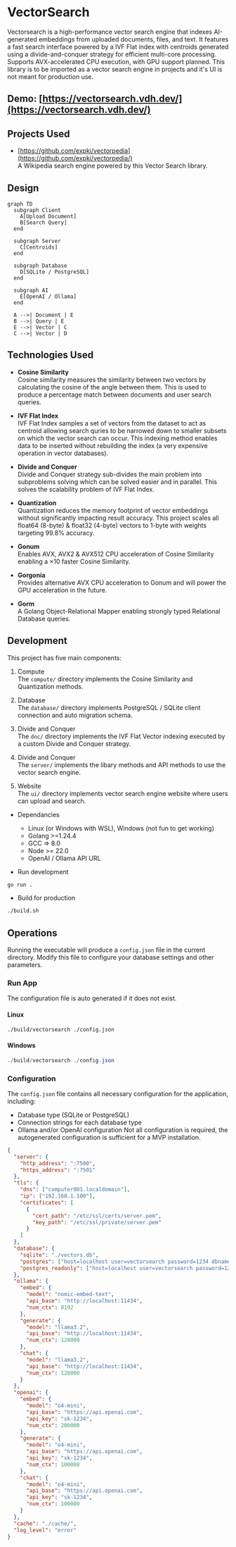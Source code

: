 # VectorSearch

Vectorsearch is a high-performance vector search engine that indexes AI-generated embeddings from uploaded documents, files, and text. It features a fast search interface powered by a IVF Flat index with centroids generated using a divide-and-conquer strategy for efficient multi-core processing. Supports AVX-accelerated CPU execution, with GPU support planned. This library is to be imported as a vector search engine in projects and it's UI is not meant for production use.

## Demo: [https://vectorsearch.vdh.dev/](https://vectorsearch.vdh.dev/)

## Projects Used 

- [https://github.com/expki/vectorpedia](https://github.com/expki/vectorpedia/)  
  A Wikipedia search engine powered by this Vector Search library.

## Design

```mermaid
graph TD
  subgraph Client
    A[Upload Document]
    B[Search Query]
  end

  subgraph Server
    C[Centroids]
  end

  subgraph Database
    D[SQLite / PostgreSQL]
  end

  subgraph AI
    E[OpenAI / Ollama]
  end

  A -->| Document | E
  B -->| Query | E
  E -->| Vector | C
  C -->| Vector | D
```

## Technologies Used

- **Cosine Similarity**  
  Cosine similarity measures the similarity between two vectors by calculating the cosine of the angle between them.
  This is used to produce a percentage match between documents and user search queries. 

- **IVF Flat Index**  
  IVF Flat Index samples a set of vectors from the dataset to act as centroid allowing search quries to be narrowed down to smaller subsets on which the vector search can occur.
  This indexing method enables data to be inserted without rebuilding the index (a very expensive operation in vector databases).

- **Divide and Conquer**  
  Divide and Conquer strategy sub-divides the main problem into subproblems solving which can be solved easier and in parallel.
  This solves the scalability problem of IVF Flat Index. 

- **Quantization**  
  Quantization reduces the memory footprint of vector embeddings without significantly impacting result accuracy.
  This project scales all float64 (8-byte) & float32 (4-byte) vectors to 1-byte with weights targeting 99.8% accuracy.

- **Gonum**  
  Enables AVX, AVX2 & AVX512 CPU acceleration of Cosine Similarity enabling a ×10 faster Cosine Similarity. 

- **Gorgonia**  
  Provides alternative AVX CPU acceleration to Gonum and will power the GPU acceleration in the future.

- **Gorm**  
  A Golang Object-Relational Mapper enabling strongly typed Relational Database queries.

## Development

This project has five main components:

1. Compute  
  The `compute/` directory implements the Cosine Similarity and Quantization methods.

2. Database  
  The `database/` directory implements PostgreSQL / SQLite client connection and auto migration schema.

3. Divide and Conquer  
  The `dnc/` directory implements the IVF Flat Vector indexing executed by a custom Divide and Conquer strategy. 

4. Divide and Conquer  
  The `server/` implements the libary methods and API methods to use the vector search engine. 

5. Website  
  The `ui/` directory implements vector search engine website where users can upload and search. 

- Dependancies
  - Linux (or Windows with WSL), Windows (not fun to get working)
  - Golang >=1.24.4
  - GCC => 8.0
  - Node >= 22.0
  - OpenAI / Ollama API URL

- Run development
```bash
go run .
```

- Build for production
```bash
./build.sh
```

## Operations

Running the executable will produce a `config.json` file in the current directory. Modify this file to configure your database settings and other parameters.

### Run App
The configuration file is auto generated if it does not exist.

#### Linux

```bash
./build/vectorsearch ./config.json
```

#### Windows

```powershell
./build/vectorsearch ./config.json
```

### Configuration
The `config.json` file contains all necessary configuration for the application, including:
- Database type (SQLite or PostgreSQL)
- Connection strings for each database type
- Ollama and/or OpenAI configuration
Not all configuration is required, the autogenerated configuration is sufficient for a MVP installation.
```json
{
  "server": {
    "http_address": ":7500",
    "https_address": ":7501"
  },
  "tls": {
    "dns": ["computer001.localdomain"],
    "ip": ["192.168.1.100"],
    "certificates": [
      {
        "cert_path": "/etc/ssl/certs/server.pem",
        "key_path": "/etc/ssl/private/server.pem"
      }
    ]
  },
  "database": {
    "sqlite": "./vectors.db",
    "postgres": ["host=localhost user=vectorsearch password=1234 dbname=vectordb port=9920 sslmode=disable"],
    "postgres_readonly": ["host=localhost user=vectorsearch password=1234 dbname=vectordb port=9920 sslmode=disable"]
  },
  "ollama": {
    "embed": {
      "model": "nomic-embed-text",
      "api_base": "http://localhost:11434",
      "num_ctx": 8192
    },
    "generate": {
      "model": "llama3.2",
      "api_base": "http://localhost:11434",
      "num_ctx": 128000
    },
    "chat": {
      "model": "llama3.2",
      "api_base": "http://localhost:11434",
      "num_ctx": 128000
    }
  },
  "openai": {
    "embed": {
      "model": "o4-mini",
      "api_base": "https://api.openai.com",
      "api_key": "sk-1234",
      "num_ctx": 200000
    },
    "generate": {
      "model": "o4-mini",
      "api_base": "https://api.openai.com",
      "api_key": "sk-1234",
      "num_ctx": 100000
    },
    "chat": {
      "model": "o4-mini",
      "api_base": "https://api.openai.com",
      "api_key": "sk-1234",
      "num_ctx": 100000
    }
  },
  "cache": "./cache/",
  "log_level": "error"
}
```
